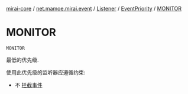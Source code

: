 [mirai-core](../../../index.md) / [net.mamoe.mirai.event](../../index.md) / [Listener](../index.md) / [EventPriority](index.md) / [MONITOR](./-m-o-n-i-t-o-r.md)

# MONITOR

`MONITOR`

最低的优先级.

使用此优先级的监听器应遵循约束:

* 不 [拦截事件](../../-event/intercept.md)
